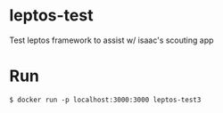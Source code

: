 # leptos-test
Test leptos framework to assist w/ isaac's scouting app

# Run

```
$ docker run -p localhost:3000:3000 leptos-test3  
```